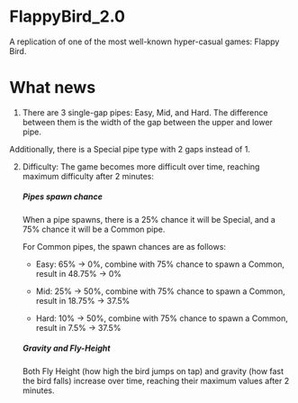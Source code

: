 # FlappyBird_2.0

A replication of one of the most well-known hyper-casual games: Flappy Bird.

# What news

1. There are 3 single-gap pipes: Easy, Mid, and Hard. The difference between them is the width of the gap between the upper and lower pipe.
  
Additionally, there is a Special pipe type with 2 gaps instead of 1.
   
2. Difficulty: The game becomes more difficult over time, reaching maximum difficulty after 2 minutes:

   ##### Pipes spawn chance

   When a pipe spawns, there is a 25% chance it will be Special, and a 75% chance it will be a Common pipe.

   For Common pipes, the spawn chances are as follows:

   - Easy: 65% -> 0%, combine with 75% chance to spawn a Common, result in 48.75% -> 0%
   
   - Mid: 25% -> 50%, combine with 75% chance to spawn a Common, result in 18.75% -> 37.5%  

   - Hard: 10% -> 50%, combine with 75% chance to spawn a Common, result in	7.5% -> 37.5%

   ##### Gravity and Fly-Height

   Both Fly Height (how high the bird jumps on tap) and gravity (how fast the bird falls) increase over time, reaching their maximum values after 2 minutes.

   
